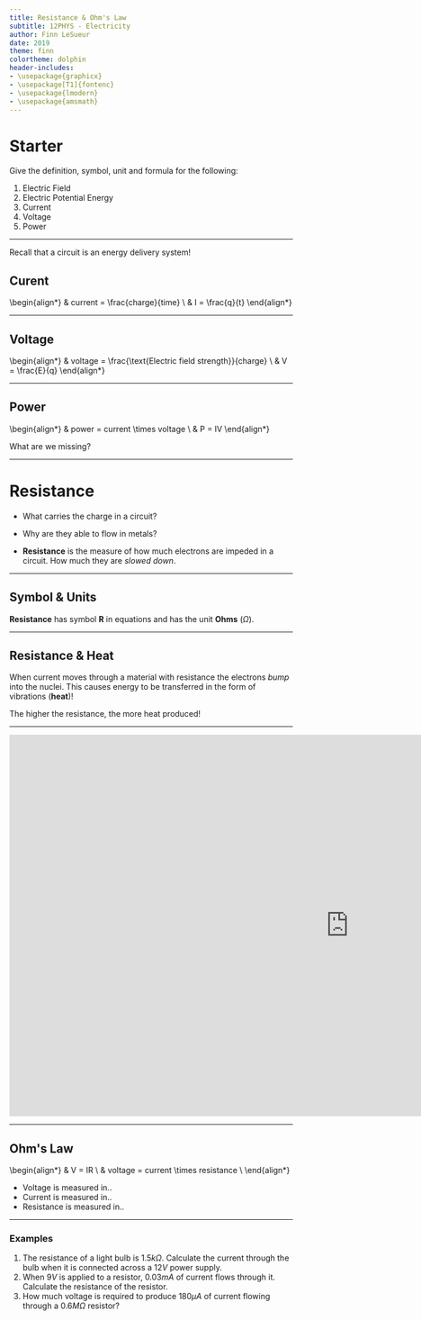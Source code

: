 ```yaml
---
title: Resistance & Ohm's Law
subtitle: 12PHYS - Electricity
author: Finn LeSueur
date: 2019
theme: finn
colortheme: dolphin
header-includes:
- \usepackage{graphicx}
- \usepackage[T1]{fontenc}
- \usepackage{lmodern}
- \usepackage{amsmath}
---
```


# Starter

Give the definition, symbol, unit and formula for the following:

1. Electric Field
2. Electric Potential Energy
3. Current
4. Voltage
5. Power

---

Recall that a circuit is an energy delivery system!

## Curent
\begin{align*}
    & current = \frac{charge}{time} \\
    & I = \frac{q}{t}
\end{align*}

---

## Voltage
\begin{align*}
    & voltage = \frac{\text{Electric field strength}}{charge} \\
    & V = \frac{E}{q}
\end{align*}

---

## Power

\begin{align*}
    & power = current \times voltage \\
    & P = IV
\end{align*}

What are we missing?

---

# Resistance

- What carries the charge in a circuit?
- Why are they able to flow in metals?

- __Resistance__ is the measure of how much electrons are impeded in a circuit. How much they are _slowed down_.

---

## Symbol & Units

__Resistance__ has symbol __R__ in equations and has the unit __Ohms__ ($\Omega$).

---

## Resistance & Heat

When current moves through a material with resistance the electrons _bump_ into the nuclei. This causes energy to be transferred in the form of vibrations (__heat__)!

The higher the resistance, the more heat produced!

---

<iframe width="1206" height="678" src="https://www.youtube.com/embed/Y-LPERlRHYA" frameborder="0" allow="accelerometer; autoplay; encrypted-media; gyroscope; picture-in-picture" allowfullscreen></iframe>

---

## Ohm's Law

\begin{align*}
    & V = IR \\
    & voltage = current \times resistance \\
\end{align*}

- Voltage is measured in..
- Current is measured in..
- Resistance is measured in..

---

### Examples

1. The resistance of a light bulb is $1.5k\Omega$. Calculate the current through the bulb when it is connected across a $12V$ power supply.
2. When $9V$ is applied to a resistor, $0.03mA$ of current flows through it. Calculate the resistance of the resistor.
3. How much voltage is required to produce $180\mu A$ of current flowing through a $0.6M\Omega$ resistor?

